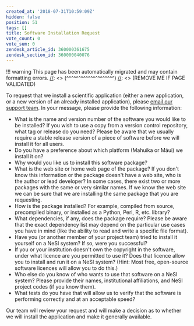 ```yaml
---
created_at: '2018-07-31T10:59:09Z'
hidden: false
position: 51
tags: []
title: Software Installation Request
vote_count: 0
vote_sum: 0
zendesk_article_id: 360000361675
zendesk_section_id: 360000040076
---
```




[//]: <> (REMOVE ME IF PAGE VALIDATED)
[//]: <> (vvvvvvvvvvvvvvvvvvvv)
!!! warning
    This page has been automatically migrated and may contain formatting errors.
[//]: <> (^^^^^^^^^^^^^^^^^^^^)
[//]: <> (REMOVE ME IF PAGE VALIDATED)

To request that we install a scientific application (either a new
application, or a new version of an already installed application),
please [email our support
team](mailto:support@nesi.org.nz?subject=New%20software%20request). In
your message, please provide the following information:

-   What is the name and version number of the software you would like
    to be installed? If you wish to use a copy from a version control
    repository, what tag or release do you need? Please be aware that we
    usually require a stable release version of a piece of software
    before we will install it for all users.
-   Do you have a preference about which platform (Mahuika or Māui) we
    install it on?
-   Why would you like us to install this software package?
-   What is the web site or home web page of the package? If you don't
    know this information or the package doesn't have a web site, who is
    the author or lead developer? In some cases, there exist two or more
    packages with the same or very similar names. If we know the web
    site we can be sure that we are installing the same package that you
    are requesting.
-   How is the package installed? For example, compiled from source,
    precompiled binary, or installed as a Python, Perl, R, etc. library?
-   What dependencies, if any, does the package require? Please be aware
    that the exact dependency list may depend on the particular use
    cases you have in mind (like the ability to read and write a
    specific file format).
-   Have you (or another member of your project team) tried to install
    it yourself on a NeSI system? If so, were you successful?
-   If you or your institution doesn't own the copyright in the
    software, under what licence are you permitted to use it? Does that
    licence allow you to install and run it on a NeSI system? (Hint:
    Most free, open-source software licences will allow you to do this.)
-   Who else do you know of who wants to use that software on a NeSI
    system? Please provide their names, institutional affiliations, and
    NeSI project codes (if you know them).
-   What tests do you have that will allow us to verify that the
    software is performing correctly and at an acceptable speed?

Our team will review your request and will make a decision as to whether
we will install the application and make it generally available.
